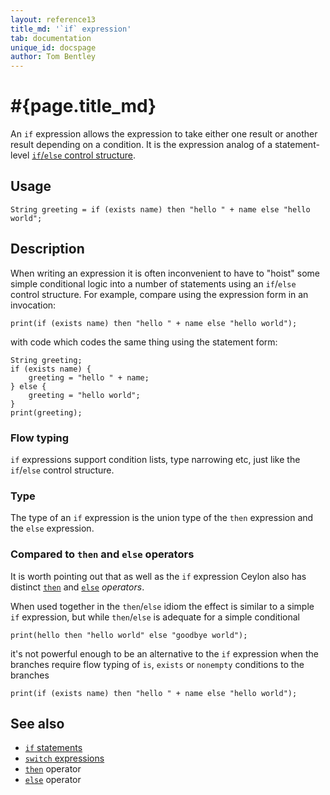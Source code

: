 ```yaml
---
layout: reference13
title_md: '`if` expression'
tab: documentation
unique_id: docspage
author: Tom Bentley
---
```


# #{page.title_md}

An `if` expression allows the expression to take either one result or 
another result depending on a condition. It is the expression analog of 
a statement-level [`if`/`else` control structure](../../statement/if/).

## Usage 

    String greeting = if (exists name) then "hello " + name else "hello world";
    
## Description

When writing an expression it is often inconvenient to have 
to "hoist" some simple conditional logic 
into a number of statements using an `if`/`else` control structure. 
For example, compare using the expression form in an invocation:

    print(if (exists name) then "hello " + name else "hello world");

with code which codes the same thing using the statement form:

    String greeting;
    if (exists name) {
        greeting = "hello " + name;
    } else {
        greeting = "hello world";
    }
    print(greeting);
    
### Flow typing

`if` expressions support condition lists, type narrowing etc, just like the
`if`/`else` control structure.

### Type

The type of an `if` expression is the union type of the `then` expression 
and the `else` expression. 

### Compared to `then` and `else` operators

It is worth pointing out that as well as the `if` expression Ceylon 
also has distinct [`then`](../../operator/then/) 
and [`else`](../../operator/else/) *operators*.

When used together in the `then`/`else` idiom 
the effect is similar to a simple `if` expression, but 
while `then`/`else` is adequate for a simple conditional

    print(hello then "hello world" else "goodbye world");
    
it's not powerful enough to be an alternative to the `if` expression
when the branches require flow typing of `is`, `exists` or `nonempty` 
conditions to the branches

    print(if (exists name) then "hello " + name else "hello world");

## See also

* [`if` statements](../../statement/if/)
* [`switch` expressions](../switch/)
* [`then`](../../operator/then/) operator
* [`else`](../../operator/else/) operator

